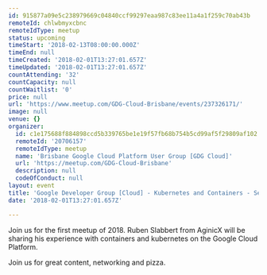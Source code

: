 ```yaml
---
id: 915877a09e5c238979669c04840ccf99297eaa987c83ee11a4a1f259c70ab43b
remoteId: chlwbmyxcbnc
remoteIdType: meetup
status: upcoming
timeStart: '2018-02-13T08:00:00.000Z'
timeEnd: null
timeCreated: '2018-02-01T13:27:01.657Z'
timeUpdated: '2018-02-01T13:27:01.657Z'
countAttending: '32'
countCapacity: null
countWaitlist: '0'
price: null
url: 'https://www.meetup.com/GDG-Cloud-Brisbane/events/237326171/'
image: null
venue: {}
organizer:
  id: c1e175688f884898ccd5b339765be1e19f57fb68b754b5cd99af5f29809af102
  remoteId: '20706157'
  remoteIdType: meetup
  name: 'Brisbane Google Cloud Platform User Group [GDG Cloud]'
  url: 'https://meetup.com/GDG-Cloud-Brisbane'
  description: null
  codeOfConduct: null
layout: event
title: 'Google Developer Group [Cloud] - Kubernetes and Containers - Session 2'
date: '2018-02-01T13:27:01.657Z'

---
```

<p>Join us for the first meetup of 2018. Ruben Slabbert from AginicX will be sharing his experience with containers and kubernetes on the Google Cloud Platform.</p> <p>Join us for great content, networking and pizza.</p>
